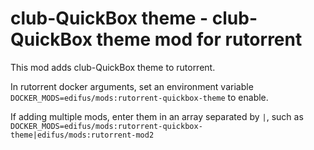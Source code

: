 # club-QuickBox theme - club-QuickBox theme mod for rutorrent

This mod adds club-QuickBox theme to rutorrent.

In rutorrent docker arguments, set an environment variable `DOCKER_MODS=edifus/mods:rutorrent-quickbox-theme` to enable.

If adding multiple mods, enter them in an array separated by `|`, such as `DOCKER_MODS=edifus/mods:rutorrent-quickbox-theme|edifus/mods:rutorrent-mod2`
